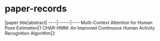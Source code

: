 # paper-records
|paper titie|abstract|
----|------|----
Multi-Context Attention for Human Pose Estimation|1
CHAR-HMM: An Improved Continuous Human Activity Recognition Algorithm|2
